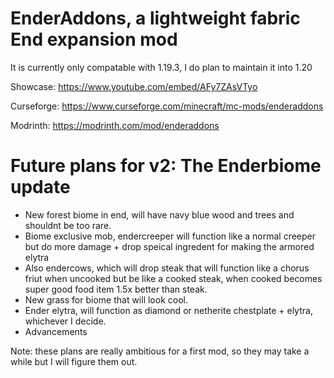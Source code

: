 # EnderAddons, a lightweight fabric End expansion mod
It is currently only compatable with 1.19.3, I do plan to maintain it into 1.20

Showcase: https://www.youtube.com/embed/AFy7ZAsVTyo

Curseforge: https://www.curseforge.com/minecraft/mc-mods/enderaddons

Modrinth: https://modrinth.com/mod/enderaddons

# Future plans for v2: The Enderbiome update
* New forest biome in end, will have navy blue wood and trees and shouldnt be too rare.
* Biome exclusive mob, endercreeper will function like a normal creeper but do more damage + drop speical ingredent for making the armored elytra
* Also endercows, which will drop steak that will function like a chorus friut when uncooked but be like a cooked steak, when cooked becomes super good food item 1.5x better than steak.
* New grass for biome that will look cool.
* Ender elytra, will function as diamond or netherite chestplate + elytra, whichever I decide.
* Advancements

Note: these plans are really ambitious for a first mod, so they may take a while but I will figure them out.
